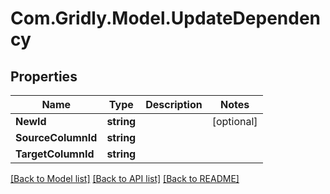 
# Com.Gridly.Model.UpdateDependency

## Properties

Name | Type | Description | Notes
------------ | ------------- | ------------- | -------------
**NewId** | **string** |  | [optional] 
**SourceColumnId** | **string** |  | 
**TargetColumnId** | **string** |  | 

[[Back to Model list]](../README.md#documentation-for-models)
[[Back to API list]](../README.md#documentation-for-api-endpoints)
[[Back to README]](../README.md)

